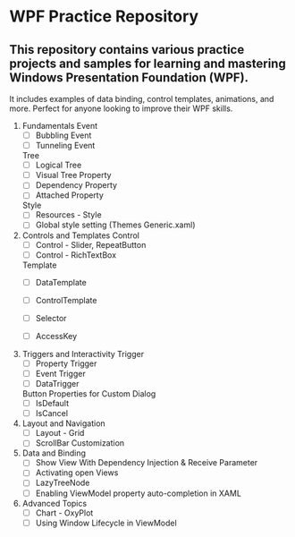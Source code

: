 # WPF Practice Repository

## This repository contains various practice projects and samples for learning and mastering Windows Presentation Foundation (WPF). 
It includes examples of data binding, control templates, animations, and more. Perfect for anyone looking to improve their WPF skills.

1. Fundamentals
	Event
	- [ ] Bubbling Event
	- [ ] Tunneling Event

 	Tree
	- [ ] Logical Tree
 	- [ ] Visual Tree 
	Property	
	- [ ] Dependency Property
	- [ ] Attached Property

	Style	
	- [ ] Resources - Style
	- [ ] Global style setting (Themes Generic.xaml)
	
3. Controls and Templates
	Control
	- [ ] Control - Slider, RepeatButton
	- [ ] Control - RichTextBox

	Template
	- [ ] DataTemplate
	- [ ] ControlTemplate

	- [ ] Selector
	- [ ] AccessKey
	
4. Triggers and Interactivity
	Trigger
	- [ ] Property Trigger
	- [ ] Event Trigger
	- [ ] DataTrigger

	Button Properties for Custom Dialog
	- [ ] IsDefault
	- [ ] IsCancel
		
5. Layout and Navigation
	- [ ] Layout - Grid
	- [ ] ScrollBar Customization
	
6. Data and Binding
	- [ ] Show View With Dependency Injection & Receive Parameter
	- [ ] Activating open Views
	- [ ] LazyTreeNode
	- [ ] Enabling ViewModel property auto-completion in XAML
	
7. Advanced Topics
	- [ ] Chart - OxyPlot
	- [ ] Using Window Lifecycle in ViewModel
